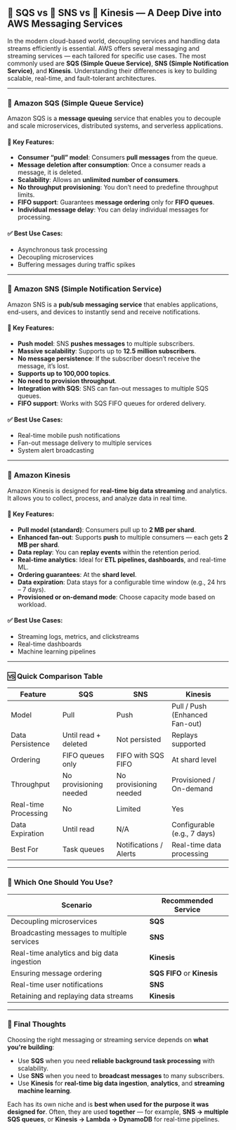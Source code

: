 

## 🔁 SQS vs 📣 SNS vs 🌊 Kinesis — A Deep Dive into AWS Messaging Services

In the modern cloud-based world, decoupling services and handling data streams efficiently is essential. AWS offers several messaging and streaming services — each tailored for specific use cases. The most commonly used are **SQS (Simple Queue Service)**, **SNS (Simple Notification Service)**, and **Kinesis**. Understanding their differences is key to building scalable, real-time, and fault-tolerant architectures.

---

### 📨 **Amazon SQS (Simple Queue Service)**

Amazon SQS is a **message queuing** service that enables you to decouple and scale microservices, distributed systems, and serverless applications.

#### 🔹 Key Features:
- **Consumer “pull” model**: Consumers **pull messages** from the queue.
- **Message deletion after consumption**: Once a consumer reads a message, it is deleted.
- **Scalability**: Allows an **unlimited number of consumers**.
- **No throughput provisioning**: You don’t need to predefine throughput limits.
- **FIFO support**: Guarantees **message ordering** only for **FIFO queues**.
- **Individual message delay**: You can delay individual messages for processing.

#### ✅ Best Use Cases:
- Asynchronous task processing
- Decoupling microservices
- Buffering messages during traffic spikes

---

### 📢 **Amazon SNS (Simple Notification Service)**

Amazon SNS is a **pub/sub messaging service** that enables applications, end-users, and devices to instantly send and receive notifications.

#### 🔹 Key Features:
- **Push model**: SNS **pushes messages** to multiple subscribers.
- **Massive scalability**: Supports up to **12.5 million subscribers**.
- **No message persistence**: If the subscriber doesn’t receive the message, it’s lost.
- **Supports up to 100,000 topics**.
- **No need to provision throughput**.
- **Integration with SQS**: SNS can fan-out messages to multiple SQS queues.
- **FIFO support**: Works with SQS FIFO queues for ordered delivery.

#### ✅ Best Use Cases:
- Real-time mobile push notifications
- Fan-out message delivery to multiple services
- System alert broadcasting

---

### 🌊 **Amazon Kinesis**

Amazon Kinesis is designed for **real-time big data streaming** and analytics. It allows you to collect, process, and analyze data in real time.

#### 🔹 Key Features:
- **Pull model (standard)**: Consumers pull up to **2 MB per shard**.
- **Enhanced fan-out**: Supports **push** to multiple consumers — each gets **2 MB per shard**.
- **Data replay**: You can **replay events** within the retention period.
- **Real-time analytics**: Ideal for **ETL pipelines, dashboards**, and real-time ML.
- **Ordering guarantees**: At the **shard level**.
- **Data expiration**: Data stays for a configurable time window (e.g., 24 hrs – 7 days).
- **Provisioned or on-demand mode**: Choose capacity mode based on workload.

#### ✅ Best Use Cases:
- Streaming logs, metrics, and clickstreams
- Real-time dashboards
- Machine learning pipelines

---

### 🆚 **Quick Comparison Table**

| Feature                        | SQS                     | SNS                             | Kinesis                        |
|-------------------------------|--------------------------|----------------------------------|--------------------------------|
| Model                          | Pull                    | Push                             | Pull / Push (Enhanced Fan-out) |
| Data Persistence               | Until read + deleted    | Not persisted                    | Replays supported              |
| Ordering                       | FIFO queues only        | FIFO with SQS FIFO               | At shard level                 |
| Throughput                     | No provisioning needed  | No provisioning needed           | Provisioned / On-demand        |
| Real-time Processing           | No                      | Limited                          | Yes                            |
| Data Expiration                | Until read              | N/A                              | Configurable (e.g., 7 days)    |
| Best For                       | Task queues             | Notifications / Alerts           | Real-time data processing      |

---

### 🧠 **Which One Should You Use?**

| Scenario                                      | Recommended Service |
|----------------------------------------------|---------------------|
| Decoupling microservices                     | **SQS**             |
| Broadcasting messages to multiple services   | **SNS**             |
| Real-time analytics and big data ingestion   | **Kinesis**         |
| Ensuring message ordering                    | **SQS FIFO** or **Kinesis** |
| Real-time user notifications                 | **SNS**             |
| Retaining and replaying data streams         | **Kinesis**         |

---

### 📌 Final Thoughts

Choosing the right messaging or streaming service depends on **what you're building**:

- Use **SQS** when you need **reliable background task processing** with scalability.
- Use **SNS** when you need to **broadcast messages** to many subscribers.
- Use **Kinesis** for **real-time big data ingestion**, **analytics**, and **streaming machine learning**.

Each has its own niche and is **best when used for the purpose it was designed for**. Often, they are used **together** — for example, **SNS → multiple SQS queues**, or **Kinesis → Lambda → DynamoDB** for real-time pipelines.


